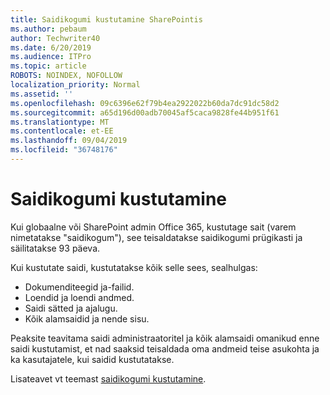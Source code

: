 ```yaml
---
title: Saidikogumi kustutamine SharePointis
ms.author: pebaum
author: Techwriter40
ms.date: 6/20/2019
ms.audience: ITPro
ms.topic: article
ROBOTS: NOINDEX, NOFOLLOW
localization_priority: Normal
ms.assetid: ''
ms.openlocfilehash: 09c6396e62f79b4ea2922022b60da7dc91dc58d2
ms.sourcegitcommit: a65d196d00adb70045af5caca9828fe44b951f61
ms.translationtype: MT
ms.contentlocale: et-EE
ms.lasthandoff: 09/04/2019
ms.locfileid: "36748176"
---
```

# <a name="delete-a-site-collection"></a>Saidikogumi kustutamine

Kui globaalne või SharePoint admin Office 365, kustutage sait (varem nimetatakse "saidikogum"), see teisaldatakse saidikogumi prügikasti ja säilitatakse 93 päeva. 

Kui kustutate saidi, kustutatakse kõik selle sees, sealhulgas:

- Dokumenditeegid ja-failid.
- Loendid ja loendi andmed.
- Saidi sätted ja ajalugu.
- Kõik alamsaidid ja nende sisu.

Peaksite teavitama saidi administraatoritel ja kõik alamsaidi omanikud enne saidi kustutamist, et nad saaksid teisaldada oma andmeid teise asukohta ja ka kasutajatele, kui saidid kustutatakse. 

Lisateavet vt teemast [saidikogumi kustutamine](https://docs.microsoft.com/sharepoint/delete-site-collection). 